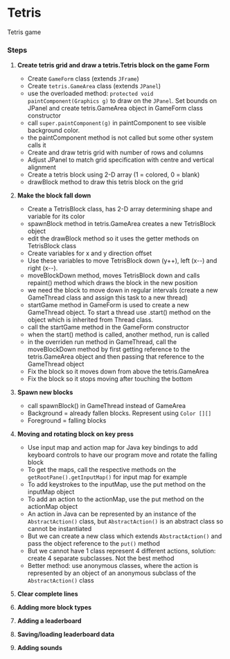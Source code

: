 # Tetris
Tetris game

### Steps

1. **Create tetris grid and draw a tetris.Tetris block on the game Form**
   - Create `GameForm` class (extends `JFrame`)
   - Create `tetris.GameArea` class (extends `JPanel`)
   - use the overloaded method: `protected void paintComponent(Graphics g)` to draw on the `JPanel`. Set bounds on JPanel and create tetris.GameArea object in GameForm class constructor
   - call `super.paintComponent(g)` in paintComponent to see visible background color.
   - the paintComponent method is not called but some other system calls it
   - Create and draw tetris grid with number of rows and columns
   - Adjust JPanel to match grid specification with centre and vertical alignment
   - Create a tetris block using 2-D array (1 = colored, 0 = blank)
   - drawBlock method to draw this tetris block on the grid
   

2. **Make the block fall down**
   - Create a TetrisBlock class, has 2-D array determining shape and variable for its color
   - spawnBlock method in tetris.GameArea creates a new TetrisBlock object
   - edit the drawBlock method so it uses the getter methods on TetrisBlock class
   - Create variables for x and y direction offset
   - Use these variables to move TetrisBlock down (y++), left (x--) and right (x--).
   - moveBlockDown method, moves TetrisBlock down and calls repaint() method which draws the block in the new position
   - we need the block to move down in regular intervals (create a new GameThread class and assign this task to a new thread)
   - startGame method in GameForm is used to create a new GameThread object. To start a thread use .start() method on the object which is inherited from Thread class.
   - call the startGame method in the GameForm constructor
   - when the start() method is called, another method, run is called
   - in the overriden run method in GameThread, call the moveBlockDown method by first getting reference to the tetris.GameArea object and then passing that reference to the GameThread object
   - Fix the block so it moves down from above the tetris.GameArea
   - Fix the block so it stops moving after touching the bottom


3. **Spawn new blocks**
   - call spawnBlock() in GameThread instead of GameArea
   - Background = already fallen blocks. Represent using `Color [][]`
   - Foreground = falling blocks


4. **Moving and rotating block on key press**
   - Use input map and action map for Java key bindings to add keyboard controls to have our program move and rotate the falling block
   - To get the maps, call the respective methods on the `getRootPane().getInputMap()` for input map for example
   - To add keystrokes to the inputMap, use the put method on the inputMap object
   - To add an action to the actionMap, use the put method on the actionMap object
   - An action in Java can be represented by an instance of the `AbstractAction()` class, but `AbstractAction()` is an abstract class so cannot be instantiated
   - But we can create a new class which extends `AbstractAction()` and pass the object reference to the `put()` method
   - But we cannot have 1 class represent 4 different actions, solution: create 4 separate subclasses. Not the best method 
   - Better method: use anonymous classes, where the action is represented by an object of an anonymous subclass of the `AbstractAction()` class

   
5. **Clear complete lines**

6. **Adding more block types**


7. **Adding a leaderboard**



8. **Saving/loading leaderboard data**


9. **Adding sounds**







